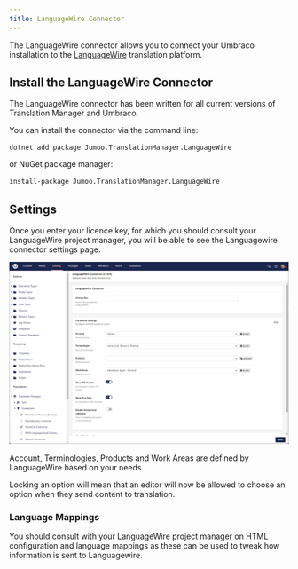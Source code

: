 ```yaml
---
title: LanguageWire Connector
---
```


The LanguageWire connector allows you to connect your Umbraco installation to the [LanguageWire](https://www.languagewire.com/) translation platform.

## Install the LanguageWire Connector 

The LanguageWire connector has been written for all current versions of Translation Manager and Umbraco.

You can install the connector via the command line: 

```cli
dotnet add package Jumoo.TranslationManager.LanguageWire
```

or NuGet package manager:

```cls
install-package Jumoo.TranslationManager.LanguageWire
```

## Settings

Once you enter your licence key, for which you should consult your LanguageWire project manager, you will be able to see the Languagewire connector settings page. 

![LanguageWire connector settings page](languageWire.png)

Account, Terminologies, Products and Work Areas are defined by LanguageWire based on your needs

Locking an option will mean that an editor will now be allowed to choose an option when they send content to translation.

### Language Mappings

You should consult with your LanguageWire project manager on HTML configuration and language mappings as these can be used to tweak how information is sent to Languagewire. 